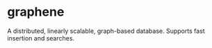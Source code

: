 graphene
========

A distributed, linearly scalable, graph-based database. Supports fast insertion and searches.
